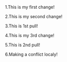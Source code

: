1.This is my first change!

2.This is my second change!

3.This is 1st pull!

4.This is my 3rd change!

5.This is 2nd pull!

6.Making a conflict localy!